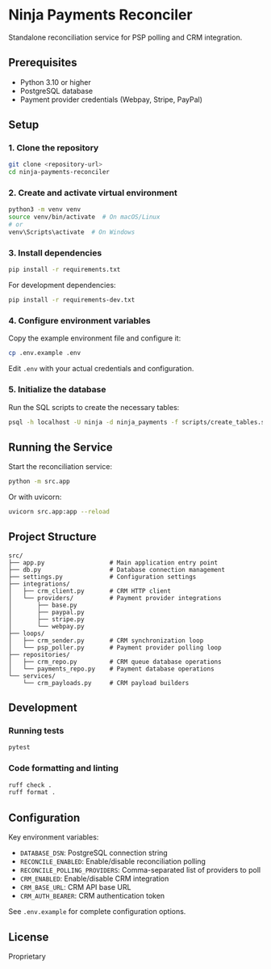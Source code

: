 # Ninja Payments Reconciler

Standalone reconciliation service for PSP polling and CRM integration.

## Prerequisites

- Python 3.10 or higher
- PostgreSQL database
- Payment provider credentials (Webpay, Stripe, PayPal)

## Setup

### 1. Clone the repository

```bash
git clone <repository-url>
cd ninja-payments-reconciler
```

### 2. Create and activate virtual environment

```bash
python3 -m venv venv
source venv/bin/activate  # On macOS/Linux
# or
venv\Scripts\activate  # On Windows
```

### 3. Install dependencies

```bash
pip install -r requirements.txt
```

For development dependencies:

```bash
pip install -r requirements-dev.txt
```

### 4. Configure environment variables

Copy the example environment file and configure it:

```bash
cp .env.example .env
```

Edit `.env` with your actual credentials and configuration.

### 5. Initialize the database

Run the SQL scripts to create the necessary tables:

```bash
psql -h localhost -U ninja -d ninja_payments -f scripts/create_tables.sql
```

## Running the Service

Start the reconciliation service:

```bash
python -m src.app
```

Or with uvicorn:

```bash
uvicorn src.app:app --reload
```

## Project Structure

```
src/
├── app.py                  # Main application entry point
├── db.py                   # Database connection management
├── settings.py             # Configuration settings
├── integrations/
│   ├── crm_client.py       # CRM HTTP client
│   └── providers/          # Payment provider integrations
│       ├── base.py
│       ├── paypal.py
│       ├── stripe.py
│       └── webpay.py
├── loops/
│   ├── crm_sender.py       # CRM synchronization loop
│   └── psp_poller.py       # Payment provider polling loop
├── repositories/
│   ├── crm_repo.py         # CRM queue database operations
│   └── payments_repo.py    # Payment database operations
└── services/
    └── crm_payloads.py     # CRM payload builders
```

## Development

### Running tests

```bash
pytest
```

### Code formatting and linting

```bash
ruff check .
ruff format .
```

## Configuration

Key environment variables:

- `DATABASE_DSN`: PostgreSQL connection string
- `RECONCILE_ENABLED`: Enable/disable reconciliation polling
- `RECONCILE_POLLING_PROVIDERS`: Comma-separated list of providers to poll
- `CRM_ENABLED`: Enable/disable CRM integration
- `CRM_BASE_URL`: CRM API base URL
- `CRM_AUTH_BEARER`: CRM authentication token

See `.env.example` for complete configuration options.

## License

Proprietary
